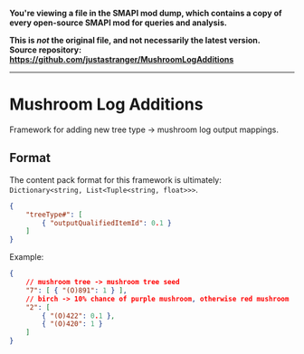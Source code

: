 **You're viewing a file in the SMAPI mod dump, which contains a copy of every open-source SMAPI mod
for queries and analysis.**

**This is _not_ the original file, and not necessarily the latest version.**  
**Source repository: https://github.com/justastranger/MushroomLogAdditions**

----

# Mushroom Log Additions

Framework for adding new tree type -> mushroom log output mappings.

## Format

The content pack format for this framework is ultimately: `Dictionary<string, List<Tuple<string, float>>>`.

```json
{
	"treeType#": [
		{ "outputQualifiedItemId": 0.1 }
	]
}
```

Example:
```json
{
	// mushroom tree -> mushroom tree seed
	"7": [ { "(O)891": 1 } ],
	// birch -> 10% chance of purple mushroom, otherwise red mushroom
	"2": [
        { "(O)422": 0.1 },
        { "(O)420": 1 }
    ]
}
```